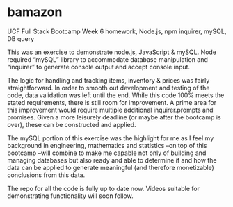 bamazon
=======

UCF Full Stack Bootcamp Week 6 homework, Node.js, npm inquirer, mySQL, DB query

This was an exercise to demonstrate node.js, JavaScript & mySQL. Node required
“mySQL” library to accommodate database manipulation and “inquirer” to generate
console output and accept console input.

The logic for handling and tracking items, inventory & prices was fairly
straightforward. In order to smooth out development and testing of the code,
data validation was left until the end. While this code 100% meets the stated
requirements, there is still room for improvement. A prime area for this
improvement would require multiple additional inquirer.prompts and promises.
Given a more leisurely deadline (or maybe after the bootcamp is over), these can
be constructed and applied.

The mySQL portion of this exercise was the highlight for me as I feel my
background in engineering, mathematics and statistics –on top of this bootcamp
–will combine to make me capable not only of building and managing databases but
also ready and able to determine if and how the data can be applied to generate
meaningful (and therefore monetizable) conclusions from this data.

The repo for all the code is fully up to date now. Videos suitable for
demonstrating functionality will soon follow.
